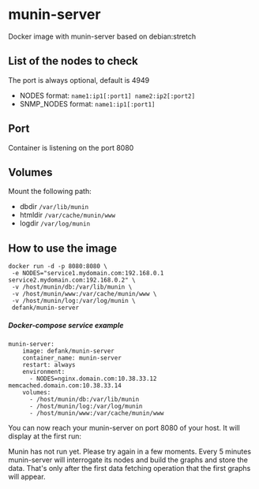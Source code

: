 # munin-server
Docker image with munin-server based on debian:stretch

## List of the nodes to check
The port is always optional, default is 4949

* NODES format: `name1:ip1[:port1] name2:ip2[:port2]` 
* SNMP_NODES format: `name1:ip1[:port1]`

## Port
Container is listening on the port 8080

## Volumes
Mount the following path:
* dbdir `/var/lib/munin`
* htmldir `/var/cache/munin/www`
* logdir `/var/log/munin`

## How to use the image

```
docker run -d -p 8080:8080 \
 -e NODES="service1.mydomain.com:192.168.0.1 service2.mydomain.com:192.168.0.2" \
 -v /host/munin/db:/var/lib/munin \
 -v /host/munin/www:/var/cache/munin/www \
 -v /host/munin/log:/var/log/munin \
 defank/munin-server
```

##### Docker-compose  service example

```
munin-server:
    image: defank/munin-server
    container_name: munin-server
    restart: always
    environment:
      - NODES=nginx.domain.com:10.38.33.12 memcached.domain.com:10.38.33.14
    volumes:
      - /host/munin/db:/var/lib/munin
      - /host/munin/log:/var/log/munin
      - /host/munin/www:/var/cache/munin/www
```

You can now reach your munin-server on port 8080 of your host. It will display at the first run:

Munin has not run yet. Please try again in a few moments.
Every 5 minutes munin-server will interrogate its nodes and build the graphs and store the data.
That's only after the first data fetching operation that the first graphs will appear.